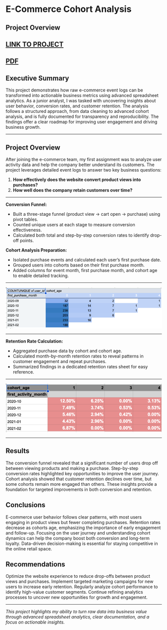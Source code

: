 # E-Commerce Cohort Analysis

## Project Overview

[LINK TO PROJECT](https://docs.google.com/spreadsheets/d/1EHb_OJeJaVPv-Nzucs92hHXXGcC_DXnDfCmTlSNYzec/edit?usp=sharing)
---
[PDF](https://github.com/cullenmccutcheon/Data-Projects-TripleTen/blob/main/E-Commerce%20User%20Analytics%20Google%20Sheet/E-Commerce%20Cohort%20Analysis.pdf)
---

## Executive Summary

This project demonstrates how raw e-commerce event logs can be transformed into actionable business metrics using advanced spreadsheet analytics. As a junior analyst, I was tasked with uncovering insights about user behavior, conversion rates, and customer retention. The analysis follows a structured approach, from data cleaning to advanced cohort analysis, and is fully documented for transparency and reproducibility. The findings offer a clear roadmap for improving user engagement and driving business growth.

---

## Project Overview

After joining the e-commerce team, my first assignment was to analyze user activity data and help the company better understand its customers. The project leverages detailed event logs to answer two key business questions:
1. **How effectively does the website convert product views into purchases?**
2. **How well does the company retain customers over time?**

---


**Conversion Funnel:**  
- Built a three-stage funnel (product view → cart open → purchase) using pivot tables.
- Counted unique users at each stage to measure conversion effectiveness.
- Calculated both total and step-by-step conversion rates to identify drop-off points.

**Cohort Analysis Preparation:**  
- Isolated purchase events and calculated each user’s first purchase date.
- Grouped users into cohorts based on their first purchase month.
- Added columns for event month, first purchase month, and cohort age to enable detailed tracking.

---
![Cohort Analysis](CohortAnalysis.png)

---
**Retention Rate Calculation:**  
- Aggregated purchase data by cohort and cohort age.
- Calculated month-by-month retention rates to reveal patterns in customer engagement and repeat purchases.
- Summarized findings in a dedicated retention rates sheet for easy reference.

---
![Retention Rates](RetentionRates.png)

---

## Results

The conversion funnel revealed that a significant number of users drop off between viewing products and making a purchase. Step-by-step conversion rates highlighted key opportunities to improve the user journey. Cohort analysis showed that customer retention declines over time, but some cohorts remain more engaged than others. These insights provide a foundation for targeted improvements in both conversion and retention.

## Conclusions

E-commerce user behavior follows clear patterns, with most users engaging in product views but fewer completing purchases. Retention rates decrease as cohorts age, emphasizing the importance of early engagement and follow-up. Focusing on the user journey and understanding cohort dynamics can help the company boost both conversion and long-term loyalty. Data-driven decision-making is essential for staying competitive in the online retail space.

## Recommendations

Optimize the website experience to reduce drop-offs between product views and purchases. Implement targeted marketing campaigns for new users to increase early retention. Regularly analyze cohort performance to identify high-value customer segments. Continue refining analytics processes to uncover new opportunities for growth and engagement.

---

*This project highlights my ability to turn raw data into business value through advanced spreadsheet analytics, clear documentation, and a focus on actionable insights.*
